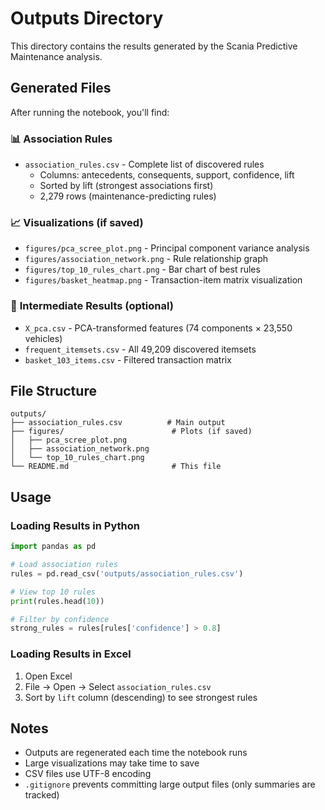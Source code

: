 # Outputs Directory

This directory contains the results generated by the Scania Predictive Maintenance analysis.

## Generated Files

After running the notebook, you'll find:

### 📊 **Association Rules**
- `association_rules.csv` - Complete list of discovered rules
  - Columns: antecedents, consequents, support, confidence, lift
  - Sorted by lift (strongest associations first)
  - 2,279 rows (maintenance-predicting rules)

### 📈 **Visualizations** (if saved)
- `figures/pca_scree_plot.png` - Principal component variance analysis
- `figures/association_network.png` - Rule relationship graph
- `figures/top_10_rules_chart.png` - Bar chart of best rules
- `figures/basket_heatmap.png` - Transaction-item matrix visualization

### 📁 **Intermediate Results** (optional)
- `X_pca.csv` - PCA-transformed features (74 components × 23,550 vehicles)
- `frequent_itemsets.csv` - All 49,209 discovered itemsets
- `basket_103_items.csv` - Filtered transaction matrix

## File Structure

```
outputs/
├── association_rules.csv          # Main output
├── figures/                        # Plots (if saved)
│   ├── pca_scree_plot.png
│   ├── association_network.png
│   └── top_10_rules_chart.png
└── README.md                       # This file
```

## Usage

### Loading Results in Python

```python
import pandas as pd

# Load association rules
rules = pd.read_csv('outputs/association_rules.csv')

# View top 10 rules
print(rules.head(10))

# Filter by confidence
strong_rules = rules[rules['confidence'] > 0.8]
```

### Loading Results in Excel
1. Open Excel
2. File → Open → Select `association_rules.csv`
3. Sort by `lift` column (descending) to see strongest rules

## Notes

- Outputs are regenerated each time the notebook runs
- Large visualizations may take time to save
- CSV files use UTF-8 encoding
- `.gitignore` prevents committing large output files (only summaries are tracked)
